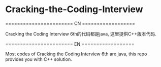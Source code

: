 # Cracking-the-Coding-Interview

======================= CN ==================

Cracking the Coding Interview 6th的代码都是java, 这里提供C++版本代码.

======================= EN ==================

Most codes of Cracking the Coding Interview 6th are java, this repo provides you with C++ solution.

